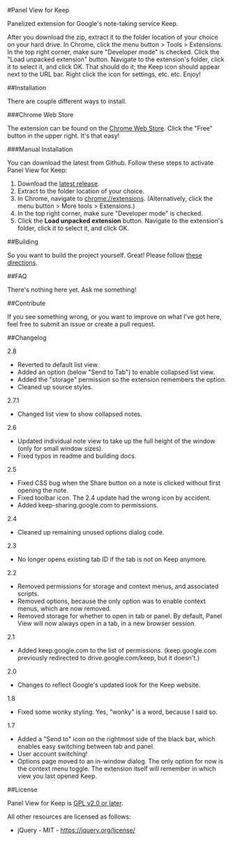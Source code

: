 #Panel View for Keep

Panelized extension for Google's note-taking service Keep.

After you download the zip, extract it to the folder location of your choice on your hard drive.
In Chrome, click the menu button > Tools > Extensions. In the top right corner, make sure "Developer mode" is checked. Click the "Load unpacked extension" button. Navigate to the extension's folder, click it to select it, and click OK.
That should do it; the Keep icon should appear next to the URL bar. Right click the icon for settings, etc. etc.
Enjoy!

##Installation

There are couple different ways to install.

###Chrome Web Store

The extension can be found on the [Chrome Web Store](https://chrome.google.com/webstore/detail/panel-view-for-keep/jccocffecajimkdjgfpjhlpiimcnadhb). Click the "Free" button in the upper right. It's that easy!

###Manual Installation

You can download the latest from Github. Follow these steps to activate Panel View for Keep:

1. Download the [latest release](https://github.com/peiche/PanelViewKeep/releases).
2. Extract to the folder location of your choice. 
3. In Chrome, navigate to [chrome://extensions](chrome://extensions). (Alternatively, click the menu button > More tools > Extensions.)
4. In the top right corner, make sure "Developer mode" is checked.
5. Click the **Load unpacked extension** button. Navigate to the extension's folder, click it to select it, and click OK.

##Building

So you want to build the project yourself. Great! Please follow [these directions](building.md).

##FAQ

There's nothing here yet. Ask me something!

##Contribute

If you see something wrong, or you want to improve on what I've got here, feel free to submit an issue or create a pull request.

##Changelog

2.8
- Reverted to default list view.
- Added an option (below "Send to Tab") to enable collapsed list view.
- Added the "storage" permission so the extension remembers the option.
- Cleaned up source styles.

2.7.1
- Changed list view to show collapsed notes.

2.6
- Updated individual note view to take up the full height of the window (only for small window sizes).
- Fixed typos in readme and building docs.

2.5
- Fixed CSS bug when the Share button on a note is clicked without first opening the note.
- Fixed toolbar icon. The 2.4 update had the wrong icon by accident.
- Added keep-sharing.google.com to permissions.

2.4
- Cleaned up remaining unused options dialog code.

2.3
- No longer opens existing tab ID if the tab is not on Keep anymore.

2.2
- Removed permissions for storage and context menus, and associated scripts.
- Removed options, because the only option was to enable context menus, which are now removed.
- Removed storage for whether to open in tab or panel. By default, Panel View will now always open in a tab, in a new browser session.

2.1
- Added keep.google.com to the list of permissions. (keep.google.com previously redirected to drive.google.com/keep, but it doesn't.)

2.0
- Changes to reflect Google's updated look for the Keep website.

1.8
- Fixed some wonky styling. Yes, "wonky" is a word, because I said so.

1.7
- Added a "Send to" icon on the rightmost side of the black bar, which enables easy switching between tab and panel.
- User account switching!
- Options page moved to an in-window dialog. The only option for now is the context menu toggle. The extension itself will remember in which view you last opened Keep.

##License

Panel View for Keep is [GPL v2.0 or later](LICENSE.txt).

All other resources are licensed as follows:

* jQuery - MIT - https://jquery.org/license/

